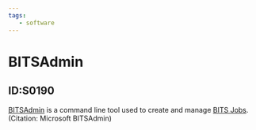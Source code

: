 ```yaml
---
tags:
   - software
---
```

# BITSAdmin
## ID:S0190
[BITSAdmin](software/S0190) is a command line tool used to create and manage [BITS Jobs](techniques/T1197). (Citation: Microsoft BITSAdmin)
